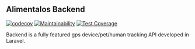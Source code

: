 ## Alimentalos Backend

[![codecov](https://codecov.io/gh/demency/alimentalos-backend/branch/master/graph/badge.svg)](https://codecov.io/gh/demency/alimentalos-backend) [![Maintainability](https://api.codeclimate.com/v1/badges/ccd2e2ff7f49a0ee6c6f/maintainability)](https://codeclimate.com/github/demency/alimentalos-backend/maintainability) [![Test Coverage](https://api.codeclimate.com/v1/badges/ccd2e2ff7f49a0ee6c6f/test_coverage)](https://codeclimate.com/github/demency/alimentalos-backend/test_coverage)

Backend is a fully featured gps device/pet/human tracking API developed in Laravel.          
